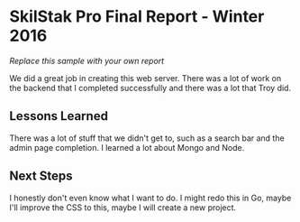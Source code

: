 # SkilStak Pro Final Report - Winter 2016

*Replace this sample with your own report*

We did a great job in creating this web server. There was a lot of work on the backend that I completed successfully and there was a lot that Troy did. 

## Lessons Learned

There was a lot of stuff that we didn't get to, such as a search bar and the admin page completion. I learned a lot about Mongo and Node.

## Next Steps

I honestly don't even know what I want to do. I might redo this in Go, maybe I'll improve the CSS to this, maybe I will create a new project.
